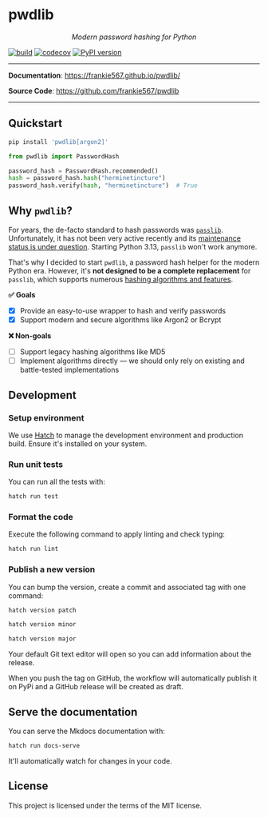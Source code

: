 # pwdlib

<p align="center">
    <em>Modern password hashing for Python</em>
</p>

[![build](https://github.com/frankie567/pwdlib/workflows/Build/badge.svg)](https://github.com/frankie567/pwdlib/actions)
[![codecov](https://codecov.io/gh/frankie567/pwdlib/branch/master/graph/badge.svg)](https://codecov.io/gh/frankie567/pwdlib)
[![PyPI version](https://badge.fury.io/py/pwdlib.svg)](https://badge.fury.io/py/pwdlib)

---

**Documentation**: <a href="https://frankie567.github.io/pwdlib/" target="_blank">https://frankie567.github.io/pwdlib/</a>

**Source Code**: <a href="https://github.com/frankie567/pwdlib" target="_blank">https://github.com/frankie567/pwdlib</a>

---

## Quickstart

```sh
pip install 'pwdlib[argon2]'
```

```py
from pwdlib import PasswordHash

password_hash = PasswordHash.recommended()
hash = password_hash.hash("herminetincture")
password_hash.verify(hash, "herminetincture")  # True
```

## Why `pwdlib`?

For years, the de-facto standard to hash passwords was [`passlib`](https://foss.heptapod.net/python-libs/passlib). Unfortunately, it has not been very active recently and its [maintenance status is under question](https://foss.heptapod.net/python-libs/passlib/-/issues/187). Starting Python 3.13, `passlib` won't work anymore.

That's why I decided to start `pwdlib`, a password hash helper for the modern Python era. However, it's **not designed to be a complete replacement** for `passlib`, which supports numerous [hashing algorithms and features](https://passlib.readthedocs.io/en/stable/lib/index.html).

**✅ Goals**

- [x] Provide an easy-to-use wrapper to hash and verify passwords
- [x] Support modern and secure algorithms like Argon2 or Bcrypt

**❌ Non-goals**

- [ ] Support legacy hashing algorithms like MD5
- [ ] Implement algorithms directly — we should only rely on existing and battle-tested implementations

## Development

### Setup environment

We use [Hatch](https://hatch.pypa.io/latest/install/) to manage the development environment and production build. Ensure it's installed on your system.

### Run unit tests

You can run all the tests with:

```bash
hatch run test
```

### Format the code

Execute the following command to apply linting and check typing:

```bash
hatch run lint
```

### Publish a new version

You can bump the version, create a commit and associated tag with one command:

```bash
hatch version patch
```

```bash
hatch version minor
```

```bash
hatch version major
```

Your default Git text editor will open so you can add information about the release.

When you push the tag on GitHub, the workflow will automatically publish it on PyPi and a GitHub release will be created as draft.

## Serve the documentation

You can serve the Mkdocs documentation with:

```bash
hatch run docs-serve
```

It'll automatically watch for changes in your code.

## License

This project is licensed under the terms of the MIT license.

